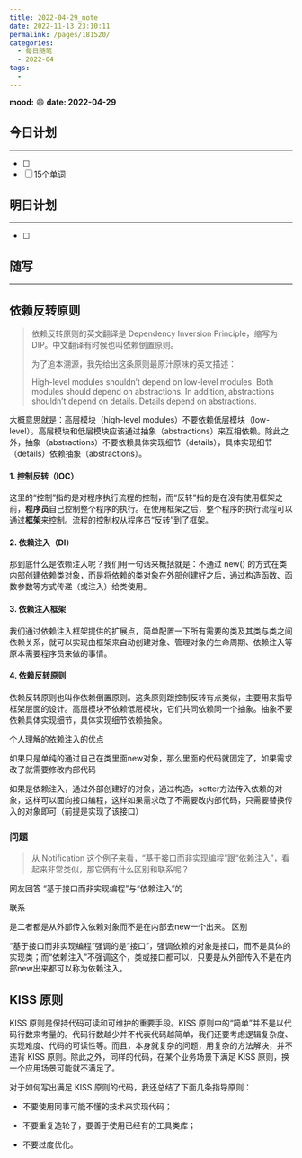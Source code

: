 ```yaml
---
title: 2022-04-29_note
date: 2022-11-13 23:10:11
permalink: /pages/181520/
categories:
  - 每日随笔
  - 2022-04
tags:
  - 
---
```

**mood:** :smile:  									**date: 2022-04-29**  
## 今日计划  
------
- [ ]  
- [ ]  15个单词
## 明日计划  
------
- [ ]  
## 随写 
------



## 依赖反转原则

> 依赖反转原则的英文翻译是 Dependency Inversion Principle，缩写为 DIP。中文翻译有时候也叫依赖倒置原则。
>
> 为了追本溯源，我先给出这条原则最原汁原味的英文描述：
>
> High-level modules shouldn’t depend on low-level modules. Both modules should depend on abstractions. In addition, abstractions shouldn’t depend on details. Details depend on abstractions.

大概意思就是：高层模块（high-level modules）不要依赖低层模块（low-level）。高层模块和低层模块应该通过抽象（abstractions）来互相依赖。除此之外，抽象（abstractions）不要依赖具体实现细节（details），具体实现细节（details）依赖抽象（abstractions）。

#### 1. 控制反转（IOC）

这里的“控制”指的是对程序执行流程的控制，而“反转”指的是在没有使用框架之前，**程序员**自己控制整个程序的执行。在使用框架之后，整个程序的执行流程可以通过**框架**来控制。流程的控制权从程序员“反转”到了框架。

#### 2. 依赖注入（DI）

那到底什么是依赖注入呢？我们用一句话来概括就是：不通过 new() 的方式在类内部创建依赖类对象，而是将依赖的类对象在外部创建好之后，通过构造函数、函数参数等方式传递（或注入）给类使用。



#### 3. 依赖注入框架

我们通过依赖注入框架提供的扩展点，简单配置一下所有需要的类及其类与类之间依赖关系，就可以实现由框架来自动创建对象、管理对象的生命周期、依赖注入等原本需要程序员来做的事情。

#### 4. 依赖反转原则

依赖反转原则也叫作依赖倒置原则。这条原则跟控制反转有点类似，主要用来指导框架层面的设计。高层模块不依赖低层模块，它们共同依赖同一个抽象。抽象不要依赖具体实现细节，具体实现细节依赖抽象。



个人理解的依赖注入的优点

如果只是单纯的通过自己在类里面new对象，那么里面的代码就固定了，如果需求改了就需要修改内部代码

如果是依赖注入，通过外部创建好的对象，通过构造，setter方法传入依赖的对象，这样可以面向接口编程，这样如果需求改了不需要改内部代码，只需要替换传入的对象即可（前提是实现了该接口）



### 问题

> 从 Notification 这个例子来看，“基于接口而非实现编程”跟“依赖注入”，看起来非常类似，那它俩有什么区别和联系呢？

网友回答
“基于接口而非实现编程”与“依赖注入”的

联系

是二者都是从外部传入依赖对象而不是在内部去new一个出来。
区别

“基于接口而非实现编程”强调的是“接口”，强调依赖的对象是接口，而不是具体的实现类；而“依赖注入”不强调这个，类或接口都可以，只要是从外部传入不是在内部new出来都可以称为依赖注入。



## KISS 原则

KISS 原则是保持代码可读和可维护的重要手段。KISS 原则中的“简单”并不是以代码行数来考量的。代码行数越少并不代表代码越简单，我们还要考虑逻辑复杂度、实现难度、代码的可读性等。而且，本身就复杂的问题，用复杂的方法解决，并不违背 KISS 原则。除此之外，同样的代码，在某个业务场景下满足 KISS 原则，换一个应用场景可能就不满足了。

对于如何写出满足 KISS 原则的代码，我还总结了下面几条指导原则：

- 不要使用同事可能不懂的技术来实现代码；

- 不要重复造轮子，要善于使用已经有的工具类库；

- 不要过度优化。




